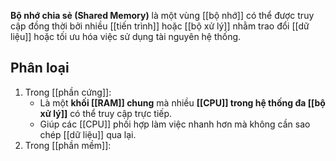 **Bộ nhớ chia sẻ (Shared Memory)** là một vùng [[bộ nhớ]] có thể được truy cập đồng thời bởi nhiều [[tiến trình]] hoặc [[bộ xử lý]] nhằm trao đổi [[dữ liệu]] hoặc tối ưu hóa việc sử dụng tài nguyên hệ thống.
## Phân loại

1. Trong [[phần cứng]]:
	- Là một **khối [[RAM]] chung** mà nhiều **[[CPU]] trong hệ thống đa [[bộ xử lý]]** có thể truy cập trực tiếp.
	- Giúp các [[CPU]] phối hợp làm việc nhanh hơn mà không cần sao chép [[dữ liệu]] qua lại.
2. Trong [[phần mềm]]:


